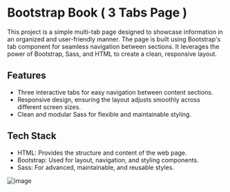 # Bootstrap Book ( 3 Tabs Page )
This project is a simple multi-tab page designed to showcase information in an organized and user-friendly manner. The page is built using Bootstrap's tab component for seamless navigation between sections. It leverages the power of Bootstrap, Sass, and HTML to create a clean, responsive layout.

## Features
- Three interactive tabs for easy navigation between content sections.
- Responsive design, ensuring the layout adjusts smoothly across different screen sizes.
- Clean and modular Sass for flexible and maintainable styling.
## Tech Stack
- HTML: Provides the structure and content of the web page.
- Bootstrap: Used for layout, navigation, and styling components.
- Sass: For advanced, maintainable, and reusable styles.


  
![image](https://github.com/user-attachments/assets/3448c449-151a-42e2-abb4-403daf587498)
